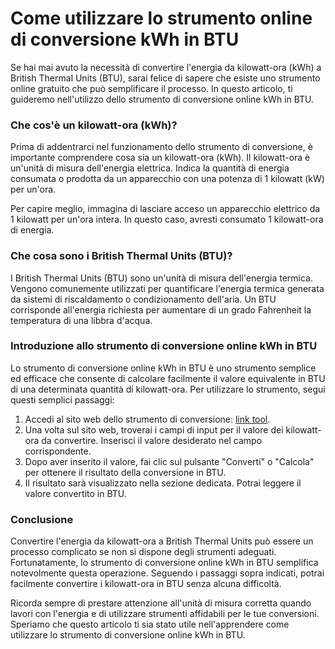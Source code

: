 Come utilizzare lo strumento online di conversione kWh in BTU
=============================================================

Se hai mai avuto la necessità di convertire l'energia da kilowatt-ora (kWh) a British Thermal Units (BTU), sarai felice di sapere che esiste uno strumento online gratuito che può semplificare il processo. In questo articolo, ti guideremo nell'utilizzo dello strumento di conversione online kWh in BTU.

### Che cos'è un kilowatt-ora (kWh)?

Prima di addentrarci nel funzionamento dello strumento di conversione, è importante comprendere cosa sia un kilowatt-ora (kWh). Il kilowatt-ora è un'unità di misura dell'energia elettrica. Indica la quantità di energia consumata o prodotta da un apparecchio con una potenza di 1 kilowatt (kW) per un'ora.

Per capire meglio, immagina di lasciare acceso un apparecchio elettrico da 1 kilowatt per un'ora intera. In questo caso, avresti consumato 1 kilowatt-ora di energia.

### Che cosa sono i British Thermal Units (BTU)?

I British Thermal Units (BTU) sono un'unità di misura dell'energia termica. Vengono comunemente utilizzati per quantificare l'energia termica generata da sistemi di riscaldamento o condizionamento dell'aria. Un BTU corrisponde all'energia richiesta per aumentare di un grado Fahrenheit la temperatura di una libbra d'acqua.

### Introduzione allo strumento di conversione online kWh in BTU

Lo strumento di conversione online kWh in BTU è uno strumento semplice ed efficace che consente di calcolare facilmente il valore equivalente in BTU di una determinata quantità di kilowatt-ora. Per utilizzare lo strumento, segui questi semplici passaggi:

1. Accedi al sito web dello strumento di conversione: [link tool](https://www.onlinecalculatorsfree.com/it/convert/kilowatt-hour-to-btu.html).
2. Una volta sul sito web, troverai i campi di input per il valore dei kilowatt-ora da convertire. Inserisci il valore desiderato nel campo corrispondente.
3. Dopo aver inserito il valore, fai clic sul pulsante "Converti" o "Calcola" per ottenere il risultato della conversione in BTU.
4. Il risultato sarà visualizzato nella sezione dedicata. Potrai leggere il valore convertito in BTU.

### Conclusione

Convertire l'energia da kilowatt-ora a British Thermal Units può essere un processo complicato se non si dispone degli strumenti adeguati. Fortunatamente, lo strumento di conversione online kWh in BTU semplifica notevolmente questa operazione. Seguendo i passaggi sopra indicati, potrai facilmente convertire i kilowatt-ora in BTU senza alcuna difficoltà.

Ricorda sempre di prestare attenzione all'unità di misura corretta quando lavori con l'energia e di utilizzare strumenti affidabili per le tue conversioni. Speriamo che questo articolo ti sia stato utile nell'apprendere come utilizzare lo strumento di conversione online kWh in BTU.